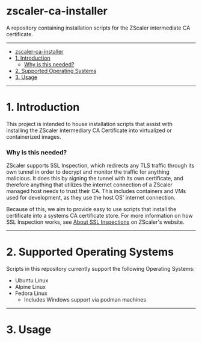 # zscaler-ca-installer
A repository containing installation scripts for the ZScaler intermediate CA certificate.

---

- [zscaler-ca-installer](#zscaler-ca-installer)
- [1. Introduction](#1-introduction)
    - [Why is this needed?](#why-is-this-needed)
- [2. Supported Operating Systems](#2-supported-operating-systems)
- [3. Usage](#3-usage)

---

# 1. Introduction

This project is intended to house installation scripts that assist with installing the ZScaler intermediary CA Certificate into virtualized or containerized images. 

### Why is this needed?

ZScaler supports SSL Inspection, which redirects any TLS traffic through its own tunnel in order to decrypt and monitor the traffic for anything malicious. It does this by signing the tunnel with its own certificate, and therefore anything that utilizes the internet connection of a ZScaler managed host needs to trust their CA. This includes containers and VMs used for development, as they use the host OS' internet connection. 

Because of this, we aim to provide easy to use scripts that install the certificate into a systems CA certificate store. For more information on how SSL Inspection works, see [About SSL Inspections](https://help.zscaler.com/zia/about-ssl-inspection) on ZScaler's website. 

--- 

# 2. Supported Operating Systems

Scripts in this repository currently support the following Operating Systems:

* Ubuntu Linux
* Alpine Linux
* Fedora Linux 
  * Includes Windows support via podman machines

---

# 3. Usage


